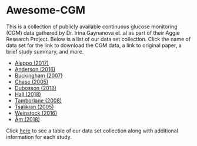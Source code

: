 # Awesome-CGM
This is a collection of publicly available continuous glucose monitoring (CGM) data gathered by Dr. Irina Gaynanova et. al as part of their Aggie Research Project. Below is a list of our data set collection. Click the name of data set for the link to download the CGM data, a link to original paper, a brief study summary, and more.  


* [Aleppo (2017)](https://github.com/irinagain/Awesome-CGM/wiki/Aleppo-(2017))
* [Anderson (2016)](https://github.com/irinagain/Awesome-CGM/wiki/Anderson-(2016))
* [Buckingham (2007)](https://github.com/irinagain/Awesome-CGM/wiki/Buckingham-(2007))
* [Chase (2005)](https://github.com/irinagain/Awesome-CGM/wiki/Chase-(2005))
* [Dubosson (2018)](https://github.com/irinagain/Awesome-CGM/wiki/Dubosson-(2018))
* [Hall (2018)](https://github.com/irinagain/Awesome-CGM/wiki/Hall-(2018))
* [Tamborlane (2008)](https://github.com/irinagain/Awesome-CGM/wiki/Tamborlane-(2008))
* [Tsalikian (2005)](https://github.com/irinagain/Awesome-CGM/wiki/Tsalikian-(2005)) 
* [Weinstock (2016)](https://github.com/irinagain/Awesome-CGM/wiki/Weinstock-(2016))
* [Åm (2018)](https://github.com/irinagain/Awesome-CGM/wiki/%C3%85m-(2018))

Click [here](https://github.com/irinagain/Awesome-CGM/wiki) to see a table of our data set collection along with additional information for each study.
